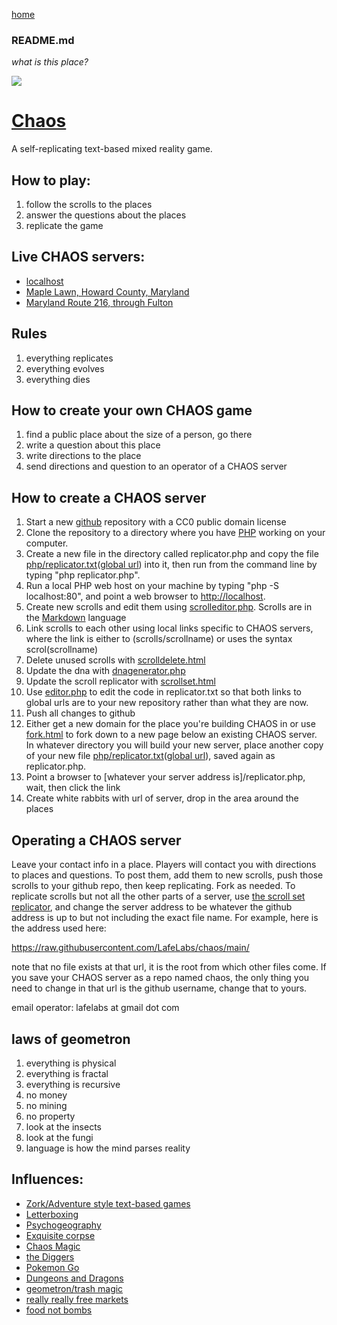 [home](scrolls/home)

### README.md

*what is this place?*

![](https://i.imgur.com/9UPvqj9.png)

# [Chaos](https://github.com/LafeLabs/chaos/)

A self-replicating text-based mixed reality game.

## How to play:

1. follow the scrolls to the places
2. answer the questions about the places
3. replicate the game

## Live CHAOS servers:

 - [localhost](http://localhost/)
 - [Maple Lawn, Howard County, Maryland](https://www.maplelawn.net/)
 - [Maryland Route 216, through Fulton](https://www.md216.xyz/fulton/)


## Rules

1. everything replicates
2. everything evolves
3. everything dies

## How to create your own CHAOS game

1. find a public place about the size of a person, go there
2. write a question about this place
3. write directions to the place
4. send directions and question to an operator of a CHAOS server

## How to create a CHAOS server

1. Start a new [github](https://github.com/) repository with a CC0 public domain license
2. Clone the repository to a directory where you have [PHP](https://www.php.net/) working on your computer.
3. Create a new file in the directory called replicator.php and copy the file [php/replicator.txt](php/replicator.txt)([global url](https://raw.githubusercontent.com/LafeLabs/chaos/main/php/replicator.txt)) into it, then run from the command line by typing "php replicator.php".
4. Run a local PHP web host on your machine by typing "php -S localhost:80", and point a web browser to [http://localhost](http://localhost).
5. Create new scrolls and edit them using [scrolleditor.php](scrolleditor.php). Scrolls are in the [Markdown](https://daringfireball.net/projects/markdown/) language
6. Link scrolls to each other using local links specific to CHAOS servers, where the link is either to (scrolls/scrollname) or uses the syntax scrol(scrollname)
7. Delete unused scrolls with [scrolldelete.html](scrolldelete.html)
8. Update the dna with [dnagenerator.php](dnagenerator.php)
9. Update the scroll replicator with [scrollset.html](scrollset.html)
10. Use [editor.php](editor.php) to edit the code in replicator.txt so that both links to global urls are to your new repository rather than what they are now.
11. Push all changes to github
12. Either get a new domain for the place you're building CHAOS in or use [fork.html](fork.html) to fork down to a new page below an existing CHAOS server.  In whatever directory you will build your new server, place another copy of your new file [php/replicator.txt](php/replicator.txt)([global url](https://raw.githubusercontent.com/LafeLabs/chaos/main/php/replicator.txt)), saved again as replicator.php.
13. Point a browser to [whatever your server address is]/replicator.php, wait, then click the link
14. Create white rabbits with url of server, drop in the area around the places

## Operating a CHAOS server

Leave your contact info in a place.  Players will contact you with directions to places and questions.  To post them, add them to new scrolls, push those scrolls to your github repo, then keep replicating.  Fork as needed.  To replicate scrolls but not all the other parts of a server, use [the scroll set replicator](scrollset.html), and change the server address to be whatever the github address is up to but not including the exact file name.  For example, here is the address used here:

https://raw.githubusercontent.com/LafeLabs/chaos/main/

note that no file exists at that url, it is the root from which other files come.  If you save your CHAOS server as a repo named chaos, the only thing you need to change in that url is the github username, change that to yours.


email operator: lafelabs at gmail dot com

## laws of geometron

1. everything is physical
2. everything is fractal
3. everything is recursive
4. no money
5. no mining
6. no property
7. look at the insects
8. look at the fungi
9. language is how the mind parses reality

## Influences:

 - [Zork/Adventure style text-based games](https://en.wikipedia.org/wiki/Zork)
 - [Letterboxing](https://en.wikipedia.org/wiki/Letterboxing_(hobby))
 - [Psychogeography](https://en.wikipedia.org/wiki/Psychogeography)
 - [Exquisite corpse](https://en.wikipedia.org/wiki/Exquisite_corpse)
 - [Chaos Magic](https://en.wikipedia.org/wiki/Chaos_magic)
 - [the Diggers](https://en.wikipedia.org/wiki/Diggers)
 - [Pokemon Go](https://en.wikipedia.org/wiki/Pok%C3%A9mon_Go)
 - [Dungeons and Dragons](https://en.wikipedia.org/wiki/Dungeons_%26_Dragons)
 - [geometron/trash magic](https://www.trashrobot.org)
 - [really really free markets](https://en.wikipedia.org/wiki/Really_Really_Free_Market)
 - [food not bombs](https://en.wikipedia.org/wiki/Food_Not_Bombs)


